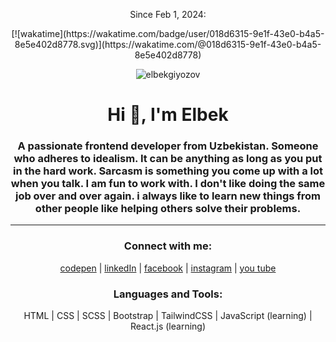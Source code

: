 <p align="center">
Since Feb 1, 2024: <br>
<div align="center">
[![wakatime](https://wakatime.com/badge/user/018d6315-9e1f-43e0-b4a5-8e5e402d8778.svg)](https://wakatime.com/@018d6315-9e1f-43e0-b4a5-8e5e402d8778) <br>
</div>
</p>

<p align="center"> <img src="https://komarev.com/ghpvc/?username=elbekgiyozov&label=Profile%20views&color=0e75b6&style=flat" alt="elbekgiyozov" /> </p>

 
<h1 align="center">Hi 👋, I'm Elbek</h1>
<h3 align="center">A passionate frontend developer from Uzbekistan. Someone who adheres to idealism. It can be anything as long as you put in the hard work. Sarcasm is something you come up with a lot when you talk. I am fun to work with. I don't like doing the same job over and over again. i always like to learn new things from other people like helping others solve their problems.</h3>

<hr> 

<h3 align="center">Connect with me:</h3>
<p align="center">
<a href="https://codepen.io/elbekgiyozov" target="blank">codepen</a> |
<a href="https://linkedin.com/in/elbekgiyozov" target="blank">linkedIn</a> | 
<a href="https://fb.com/elbekgiyozov" target="blank">facebook</a> | 
<a href="https://instagram.com/elbekgiyozov" target="blank">instagram</a> |
<a href="https://www.youtube.com/c/elbekgiyozov" target="blank">you tube</a>
</p>

<h3 align="center">Languages and Tools:</h3>
<p align="center"> HTML | CSS | SCSS | Bootstrap | TailwindCSS | JavaScript (learning) | React.js (learning) </p>
